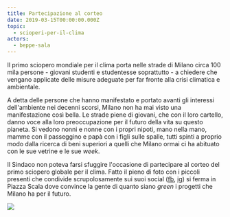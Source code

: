 ```yaml
---
title: Partecipazione al corteo
date: 2019-03-15T00:00:00.000Z
topic:
  - scioperi-per-il-clima
actors:
  - beppe-sala
---
```

Il primo sciopero mondiale per il clima porta nelle strade di Milano circa 100 mila persone - giovani studenti e studentesse soprattutto - a chiedere che vengano applicate delle misure adeguate per far fronte alla crisi climatica e ambientale.

A detta delle persone che hanno manifestato e portato avanti gli interessi dell'ambiente nei decenni scorsi, Milano non ha mai visto una manifestazione così bella. Le strade piene di giovani, che con il loro cartello, danno voce alla loro preoccupazione per il futuro della vita su questo pianeta. Si vedono nonni e nonne con i propri nipoti, mano nella mano, mamme con il passeggino e papà con i figli sulle spalle, tutti spinti a proprio modo dalla ricerca di  beni superiori a quelli che Milano ormai ci ha abituato con le sue vetrine e le sue *week*.

Il Sindaco non poteva farsi sfuggire l'occasione di partecipare al corteo del primo sciopero globale per il clima. Fatto il pieno di foto con i piccoli presenti che condivide scrupolosamente sui suoi social ([fb](https://www.facebook.com/beppesalasindaco/photos/a.1711602979108931/2367161373553085/), [ig](https://www.instagram.com/p/BvBeudQnjQc/)) si ferma in Piazza Scala dove convince la gente di quanto siano *green* i progetti che Milano ha per il futuro. <br />



![](../../../../../static/media/events/2019/03/15/partecipazione-al-corteo/2019-03-15-beppe-sala.jpg)